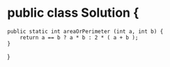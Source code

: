 # public class Solution {
    public static int areaOrPerimeter (int a, int b) {
        return a == b ? a * b : 2 * ( a + b );
    }
}
